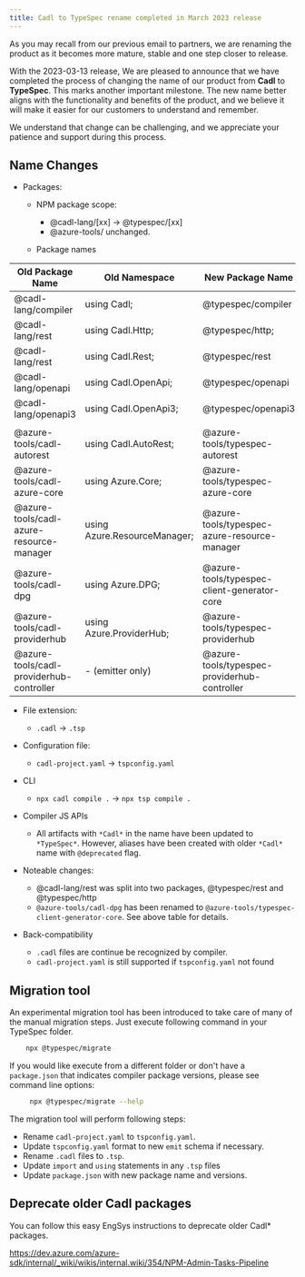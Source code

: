 ```yaml
---
title: Cadl to TypeSpec rename completed in March 2023 release
---
```


As you may recall from our previous email to partners, we are renaming the product as it becomes more mature, stable and one step closer to release.

With the 2023-03-13 release, We are pleased to announce that we have completed the process of changing the name of our product from **Cadl** to **TypeSpec**. This marks another important milestone. The new name better aligns with the functionality and benefits of the product, and we believe it will make it easier for our customers to understand and remember.

We understand that change can be challenging, and we appreciate your patience and support during this process.

## Name Changes

- Packages:

  - NPM package scope:

    - @cadl-lang/[xx] -> @typespec/[xx]
    - @azure-tools/ unchanged.

  - Package names

| Old Package Name                         | Old Namespace                | New Package Name                             | New Namespace                     |
| ---------------------------------------- | ---------------------------- | -------------------------------------------- | --------------------------------- |
| @cadl-lang/compiler                      | using Cadl;                  | @typespec/compiler                           | using TypeSpec;                   |
| @cadl-lang/rest                          | using Cadl.Http;             | @typespec/http;                              | using TypeSpec.Http;              |
| @cadl-lang/rest                          | using Cadl.Rest;             | @typespec/rest                               | using TypeSpec.Rest;              |
| @cadl-lang/openapi                       | using Cadl.OpenApi;          | @typespec/openapi                            | using TypeSpec.OpenApi;           |
| @cadl-lang/openapi3                      | using Cadl.OpenApi3;         | @typespec/openapi3                           | using TypeSpec.OpenApi3;          |
|                                          |                              |                                              |                                   |
| @azure-tools/cadl-autorest               | using Cadl.AutoRest;         | @azure-tools/typespec-autorest               | using TypeSpec.AutoRest;          |
| @azure-tools/cadl-azure-core             | using Azure.Core;            | @azure-tools/typespec-azure-core             | using Azure.Core;                 |
| @azure-tools/cadl-azure-resource-manager | using Azure.ResourceManager; | @azure-tools/typespec-azure-resource-manager | using Azure.ResourceManager;      |
| @azure-tools/cadl-dpg                    | using Azure.DPG;             | @azure-tools/typespec-client-generator-core  | using Azure.ClientGenerator.Core; |
| @azure-tools/cadl-providerhub            | using Azure.ProviderHub;     | @azure-tools/typespec-providerhub            | using Azure.ProviderHub;          |
| @azure-tools/cadl-providerhub-controller | - (emitter only)             | @azure-tools/typespec-providerhub-controller | -                                 |

- File extension:

  - `.cadl` -> `.tsp`

- Configuration file:

  - `cadl-project.yaml` -> `tspconfig.yaml`

- CLI

  - `npx cadl compile .` -> `npx tsp compile .`

- Compiler JS APIs
  - All artifacts with `*Cadl*` in the name have been updated to `*TypeSpec*`. However, aliases have been created with older `*Cadl*` name with `@deprecated` flag.
- Noteable changes:

  - @cadl-lang/rest was split into two packages, @typespec/rest and @typespec/http
  - `@azure-tools/cadl-dpg` has been renamed to `@azure-tools/typespec-client-generator-core`. See above table for details.

- Back-compatibility
  - `.cadl` files are continue be recognized by compiler.
  - `cadl-project.yaml` is still supported if `tspconfig.yaml` not found

## Migration tool

An experimental migration tool has been introduced to take care of many of the manual migration steps. Just execute following command in your TypeSpec folder.

```bash
    npx @typespec/migrate
```

If you would like execute from a different folder or don't have a `package.json` that indicates compiler package versions, please see command line options:

```bash
     npx @typespec/migrate --help
```

The migration tool will perform following steps:

- Rename `cadl-project.yaml` to `tspconfig.yaml`.
- Update `tspconfig.yaml` format to new `emit` schema if necessary.
- Rename `.cadl` files to `.tsp`.
- Update `import` and `using` statements in any `.tsp` files
- Update `package.json` with new package name and versions.

## Deprecate older Cadl packages

You can follow this easy EngSys instructions to deprecate older Cadl\* packages.

https://dev.azure.com/azure-sdk/internal/_wiki/wikis/internal.wiki/354/NPM-Admin-Tasks-Pipeline

